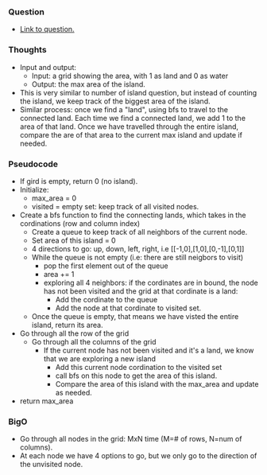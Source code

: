 ### Question
- [Link to question.](https://leetcode.com/problems/max-area-of-island/description/)

### Thoughts
- Input and output:
    - Input: a grid showing the area, with 1 as land and 0 as water
    - Output: the max area of the island.
- This is very similar to number of island question, but instead of counting the island, we keep track of the biggest area of the island.
- Similar process: once we find a "land", using bfs to travel to the connected land. Each time we find a connected land, we add 1 to the area of that land. Once we have travelled through the entire island, compare the are of that area to the current max island and update if needed.

### Pseudocode
- If gird is empty, return 0 (no island).
- Initialize:
    - max_area = 0
    - visited = empty set: keep track of all visited nodes.
- Create a bfs function to find the connecting lands, which takes in the cordinations (row and column index)
    - Create a queue to keep track of all neighbors of the current node.
    - Set area of this island = 0
    - 4 directions to go: up, down, left, right, i.e [[-1,0],[1,0],[0,-1],[0,1]]
    - While the queue is not empty (i.e: there are still neigbors to visit)
        - pop the first element out of the queue
        - area += 1
        - exploring all 4 neighbors: if the cordinates are in bound, the node has not been visited and the grid at that cordinate is a land:
            - Add the cordinate to the queue
            - Add the node at that cordinate to visited set.
    - Once the queue is empty, that means we have visted the entire island, return its area.
- Go through all the row of the grid
    - Go through all the columns of the grid
        - If the current node has not been visited and it's a land, we know that we are exploring a new island
            - Add this current node cordination to the visited set
            - call bfs on this node to get the area of this island.
            - Compare the area of this island with the max_area and update as needed.
- return max_area

### BigO
- Go through all nodes in the grid: MxN time (M=# of rows, N=num of columns).
- At each node we have 4 options to go, but we only go to the direction of the unvisited node.
